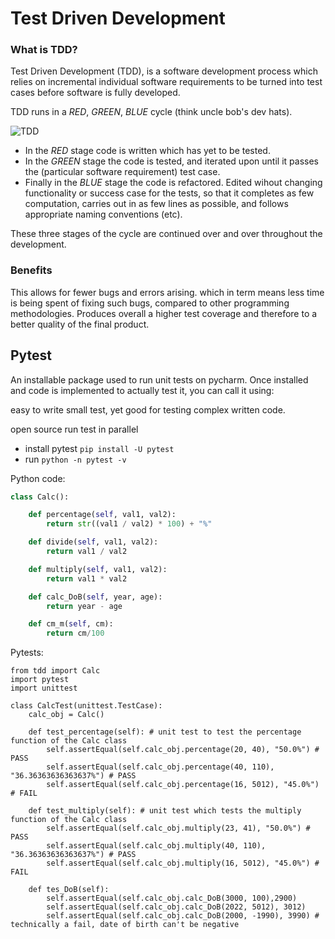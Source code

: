 # Test Driven Development

### What is TDD?

Test Driven Development (TDD), is a software development process which relies on incremental individual software requirements to be turned into test cases before software is fully developed.

TDD runs in a *RED*, *GREEN*, *BLUE* cycle (think uncle bob's dev hats).

![TDD](https://user-images.githubusercontent.com/47668244/183911093-4fbdbb4d-4a82-43f1-a31f-ecb4087ee930.png)

- In the *RED* stage code is written which has yet to be tested.
- In the *GREEN* stage the code is tested, and iterated upon until it passes the (particular software requirement) test case.
- Finally in the *BLUE* stage the code is refactored. Edited wihout changing functionality or success case for the tests, so that it completes as few computation, carries out in as few lines as possible, and follows appropriate naming conventions (etc).

These three stages of the cycle are continued over and over throughout the development.

### Benefits
This allows for fewer bugs and errors arising. which in term means less time is being spent of fixing such bugs, compared to other programming methodologies. Produces overall a higher test coverage and therefore to a better quality of the final product.


## Pytest
An installable package used to run unit tests on pycharm. Once installed and code is implemented to actually test it, you can call it using:

easy to write small test, yet good for testing complex written code.

open source
run test in parallel
- install pytest `pip install -U pytest`
- run `python -n pytest -v`

Python code:
```Python Code
class Calc():

    def percentage(self, val1, val2):
        return str((val1 / val2) * 100) + "%"

    def divide(self, val1, val2):
        return val1 / val2

    def multiply(self, val1, val2):
        return val1 * val2

    def calc_DoB(self, year, age):
        return year - age

    def cm_m(self, cm):
        return cm/100
```

Pytests:
```commandline
from tdd import Calc
import pytest
import unittest

class CalcTest(unittest.TestCase):
    calc_obj = Calc()

    def test_percentage(self): # unit test to test the percentage function of the Calc class
        self.assertEqual(self.calc_obj.percentage(20, 40), "50.0%") # PASS
        self.assertEqual(self.calc_obj.percentage(40, 110), "36.36363636363637%") # PASS
        self.assertEqual(self.calc_obj.percentage(16, 5012), "45.0%") # FAIL

    def test_multiply(self): # unit test which tests the multiply function of the Calc class
        self.assertEqual(self.calc_obj.multiply(23, 41), "50.0%") # PASS
        self.assertEqual(self.calc_obj.multiply(40, 110), "36.36363636363637%") # PASS
        self.assertEqual(self.calc_obj.multiply(16, 5012), "45.0%") # FAIL

    def tes_DoB(self):
        self.assertEqual(self.calc_obj.calc_DoB(3000, 100),2900)
        self.assertEqual(self.calc_obj.calc_DoB(2022, 5012), 3012)
        self.assertEqual(self.calc_obj.calc_DoB(2000, -1990), 3990) # technically a fail, date of birth can't be negative
```